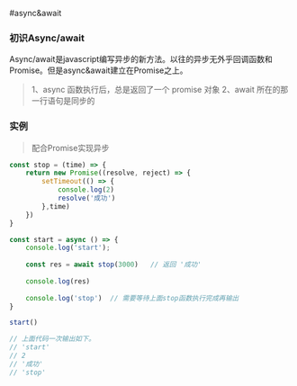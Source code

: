 #async&await

### 初识Async/await

Async/await是javascript编写异步的新方法。以往的异步无外乎回调函数和Promise。但是async&await建立在Promise之上。

> 1、async 函数执行后，总是返回了一个 promise 对象
> 2、await 所在的那一行语句是同步的


### 实例

> 配合Promise实现异步

```javascript
const stop = (time) => {
    return new Promise((resolve, reject) => {
        setTimeout(() => {
            console.log(2)
            resolve('成功')
        },time)
    })
}

const start = async () => {
    console.log('start');
    
    const res = await stop(3000)   // 返回 '成功'
    
    console.log(res)
    
    console.log('stop')  // 需要等待上面stop函数执行完成再输出
}

start()

// 上面代码一次输出如下。
// 'start'
// 2
// '成功'
// 'stop'
```